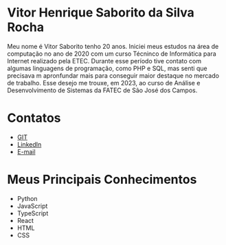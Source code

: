 # Vitor Henrique Saborito da Silva Rocha

Meu nome é Vitor Saborito tenho 20 anos. Iniciei meus estudos na área de computação no ano de 2020 com um curso Técninco de Informática para Internet realizado pela ETEC. Durante esse período tive contato com algumas linguagens de programação, como PHP e SQL, mas senti que precisava m apronfundar mais para conseguir maior destaque no mercado de trabalho. Esse desejo me trouxe, em 2023, ao curso de Análise e Desenvolvimento de Sistemas da FATEC de São José dos Campos.

# Contatos

* [GIT](https://github.com/VituuSaborito)
* [LinkedIn](https://www.linkedin.com/in/vitor-h-saborito/)
* [E-mail](mailto:vitor.h.saborito@gmail.com)

# Meus Principais Conhecimentos

* Python
* JavaScript
* TypeScript
* React
* HTML
* CSS
